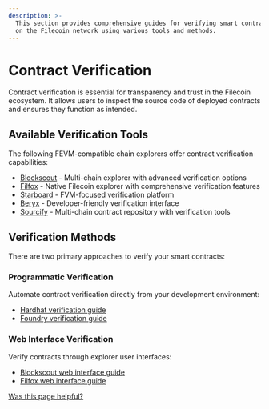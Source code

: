 ```yaml
---
description: >-
  This section provides comprehensive guides for verifying smart contracts
  on the Filecoin network using various tools and methods.
---
```


# Contract Verification

Contract verification is essential for transparency and trust in the Filecoin ecosystem. It allows users to inspect the source code of deployed contracts and ensures they function as intended.

## Available Verification Tools

The following FEVM-compatible chain explorers offer contract verification capabilities:

- [Blockscout](https://filecoin.blockscout.com/contract-verification) - Multi-chain explorer with advanced verification options
- [Filfox](https://filfox.info/en/contract) - Native Filecoin explorer with comprehensive verification features
- [Starboard](https://fvm.starboard.ventures/explorer/verifier) - FVM-focused verification platform
- [Beryx](https://beryx.zondax.ch/contract_verifier) - Developer-friendly verification interface
- [Sourcify](https://docs.sourcify.dev/docs/how-to-verify/) - Multi-chain contract repository with verification tools

## Verification Methods

There are two primary approaches to verify your smart contracts:

### Programmatic Verification

Automate contract verification directly from your development environment:

- [Hardhat verification guide](/smart-contracts/developing-contracts/verify-a-contract/programmatic/hardhat.md)
- [Foundry verification guide](/smart-contracts/developing-contracts/verify-a-contract/programmatic/foundry.md)

### Web Interface Verification

Verify contracts through explorer user interfaces:

- [Blockscout web interface guide](/smart-contracts/developing-contracts/verify-a-contract/web-interface/blockscout.md)
- [Filfox web interface guide](/smart-contracts/developing-contracts/verify-a-contract/web-interface/filfox.md)

[Was this page helpful?](https://airtable.com/apppq4inOe4gmSSlk/pagoZHC2i1iqgphgl/form?prefill_Page+URL=https://docs.filecoin.io/smart-contracts/developing-contracts/verify-a-contract)
